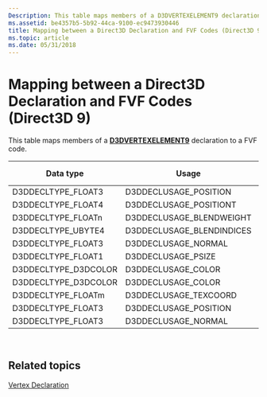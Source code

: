 ```yaml
---
Description: This table maps members of a D3DVERTEXELEMENT9 declaration to a FVF code.
ms.assetid: be4357b5-5b92-44ca-9100-ec9473930446
title: Mapping between a Direct3D Declaration and FVF Codes (Direct3D 9)
ms.topic: article
ms.date: 05/31/2018
---
```


# Mapping between a Direct3D Declaration and FVF Codes (Direct3D 9)

This table maps members of a [**D3DVERTEXELEMENT9**](d3dvertexelement9.md) declaration to a FVF code.



| Data type             | Usage                      | Usage index | FVF                       |
|-----------------------|----------------------------|-------------|---------------------------|
| D3DDECLTYPE\_FLOAT3   | D3DDECLUSAGE\_POSITION     | 0           | D3DFVF\_XYZ               |
| D3DDECLTYPE\_FLOAT4   | D3DDECLUSAGE\_POSITIONT    | 0           | D3DFVF\_XYZRHW            |
| D3DDECLTYPE\_FLOATn   | D3DDECLUSAGE\_BLENDWEIGHT  | 0           | D3DFVF\_XYZBn             |
| D3DDECLTYPE\_UBYTE4   | D3DDECLUSAGE\_BLENDINDICES | 0           | D3DFVF\_XYZB (nWeights+1) |
| D3DDECLTYPE\_FLOAT3   | D3DDECLUSAGE\_NORMAL       | 0           | D3DFVF\_NORMAL            |
| D3DDECLTYPE\_FLOAT1   | D3DDECLUSAGE\_PSIZE        | 0           | D3DFVF\_PSIZE             |
| D3DDECLTYPE\_D3DCOLOR | D3DDECLUSAGE\_COLOR        | 0           | D3DFVF\_DIFFUSE           |
| D3DDECLTYPE\_D3DCOLOR | D3DDECLUSAGE\_COLOR        | 1           | D3DFVF\_SPECULAR          |
| D3DDECLTYPE\_FLOATm   | D3DDECLUSAGE\_TEXCOORD     | n           | D3DFVF\_TEXCOORDSIZEm(n)  |
| D3DDECLTYPE\_FLOAT3   | D3DDECLUSAGE\_POSITION     | 1           | N/A                       |
| D3DDECLTYPE\_FLOAT3   | D3DDECLUSAGE\_NORMAL       | 1           | N/A                       |



 

## Related topics

<dl> <dt>

[Vertex Declaration](vertex-declaration.md)
</dt> </dl>

 

 



